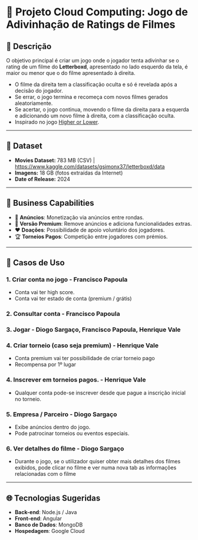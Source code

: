 # 🚀 Projeto Cloud Computing: Jogo de Adivinhação de Ratings de Filmes  

## 🎯 Descrição  
O objetivo principal é criar um jogo onde o jogador tenta adivinhar se o rating de um filme do **Letterboxd**, apresentado no lado esquerdo da tela, é maior ou menor que o do filme apresentado à direita.  

- O filme da direita tem a classificação oculta e só é revelada após a decisão do jogador.  
- Se errar, o jogo termina e recomeça com novos filmes gerados aleatoriamente.  
- Se acertar, o jogo continua, movendo o filme da direita para a esquerda e adicionando um novo filme à direita, com a classificação oculta.  
- Inspirado no jogo [Higher or Lower](http://www.higherlowergame.com).  

---

## 📂 Dataset
- **Movies Dataset:** 783 MB (CSV)  | https://www.kaggle.com/datasets/gsimonx37/letterboxd/data
- **Imagens:** 18 GB (fotos extraídas da Internet)  
- **Date of Release:** 2024

---

## 💼 Business Capabilities  
- 📢 **Anúncios**: Monetização via anúncios entre rondas.  
- 💎 **Versão Premium**: Remove anúncios e adiciona funcionalidades extras.
- ❤️ **Doações**: Possibilidade de apoio voluntário dos jogadores.  
- 🏆 **Torneios Pagos**: Competição entre jogadores com prémios.  

---

## 📌 Casos de Uso

### 1. Criar conta no jogo - Francisco Papoula
- Conta vai ter high score.
- Conta vai ter estado de conta (premium / grátis)

### 2. Consultar conta - Francisco Papoula

### 3. Jogar -  Diogo Sargaço, Francisco Papoula, Henrique Vale

### 4. Criar torneio (caso seja premium) - Henrique Vale
- Conta premium vai ter possibilidade de criar torneio pago
- Recompensa por 1º lugar

### 4. Inscrever em torneios pagos. - Henrique Vale
- Qualquer conta pode-se inscrever desde que pague a inscrição inicial no torneio.

### 5. Empresa / Parceiro - Diogo Sargaço
- Exibe anúncios dentro do jogo.
- Pode patrocinar torneios ou eventos especiais.

### 6. Ver detalhes do filme - Diogo Sargaço
- Durante o jogo, se o utilizador quiser obter mais detalhes dos filmes exibidos, pode clicar no filme e ver numa nova tab as informações relacionadas com o filme

---

## 🌐 Tecnologias Sugeridas  
- **Back-end**: Node.js / Java
- **Front-end**: Angular
- **Banco de Dados**: MongoDB
- **Hospedagem**: Google Cloud
